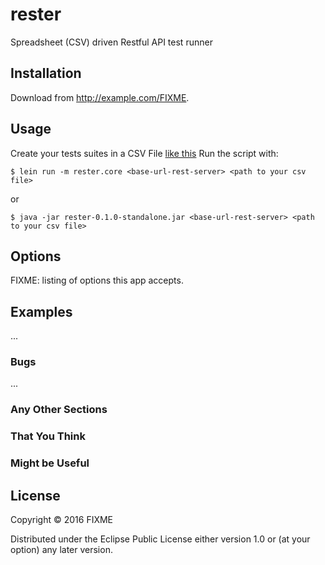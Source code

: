 # rester

Spreadsheet (CSV) driven Restful API test runner

## Installation

Download from http://example.com/FIXME.

## Usage

Create your tests suites in a CSV File [like this](btc-markets.csv)
Run the script with:

    $ lein run -m rester.core <base-url-rest-server> <path to your csv file>
or

    $ java -jar rester-0.1.0-standalone.jar <base-url-rest-server> <path to your csv file>

## Options

FIXME: listing of options this app accepts.

## Examples

...

### Bugs

...

### Any Other Sections
### That You Think
### Might be Useful

## License

Copyright © 2016 FIXME

Distributed under the Eclipse Public License either version 1.0 or (at
your option) any later version.
